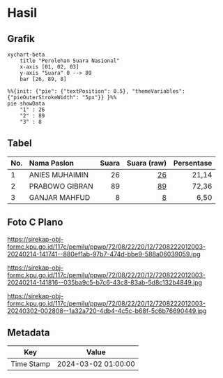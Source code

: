 # Hasil

## Grafik

```mermaid
xychart-beta
    title "Perolehan Suara Nasional"
    x-axis [01, 02, 03]
    y-axis "Suara" 0 --> 89
    bar [26, 89, 8]
```

```mermaid
%%{init: {"pie": {"textPosition": 0.5}, "themeVariables": {"pieOuterStrokeWidth": "5px"}} }%%
pie showData
    "1" : 26
    "2" : 89
    "3" : 8
```

## Tabel

| No. | Nama Paslon    | Suara | Suara (raw) | Persentase |
|:--- |:-------------- | -----:| -----------:| ----------:|
| 1   | ANIES MUHAIMIN | 26    | [26][p-1]   | 21,14      |
| 2   | PRABOWO GIBRAN | 89    | [89][p-2]   | 72,36      |
| 3   | GANJAR MAHFUD  | 8     | [8][p-3]    | 6,50       |


[p-1]: https://github.com/gigit-pemilu/pemilu-2024/blob/main/pilpres/hitung-suara/sub/72-sulawesi-tengah/sub/08-parigi-moutong/sub/22-ongka-malino/sub/2012-tinombala-jaya/sub/003-tps/sub/paslon-1.txt
[p-2]: https://github.com/gigit-pemilu/pemilu-2024/blob/main/pilpres/hitung-suara/sub/72-sulawesi-tengah/sub/08-parigi-moutong/sub/22-ongka-malino/sub/2012-tinombala-jaya/sub/003-tps/sub/paslon-2.txt
[p-3]: https://github.com/gigit-pemilu/pemilu-2024/blob/main/pilpres/hitung-suara/sub/72-sulawesi-tengah/sub/08-parigi-moutong/sub/22-ongka-malino/sub/2012-tinombala-jaya/sub/003-tps/sub/paslon-3.txt

## Foto C Plano

https://sirekap-obj-formc.kpu.go.id/117c/pemilu/ppwp/72/08/22/20/12/7208222012003-20240214-141741--880ef1ab-97b7-474d-bbe9-588a06039059.jpg

https://sirekap-obj-formc.kpu.go.id/117c/pemilu/ppwp/72/08/22/20/12/7208222012003-20240214-141816--035ba9c5-b7c6-43c8-83ab-5d8c132b4849.jpg

https://sirekap-obj-formc.kpu.go.id/117c/pemilu/ppwp/72/08/22/20/12/7208222012003-20240302-002808--1a32a720-4db4-4c5c-b68f-5c6b76690449.jpg


## Metadata

| Key        | Value               |
| ---------- | ------------------- |
| Time Stamp | 2024-03-02 01:00:00 |




